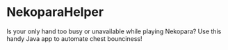 # NekoparaHelper
Is your only hand too busy or unavailable while playing Nekopara? Use this handy Java app to automate chest bounciness!
